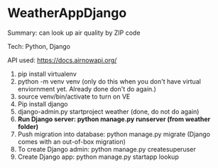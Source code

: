# WeatherAppDjango

Summary: can look up air quality by ZIP code

Tech: Python, Django

API used: https://docs.airnowapi.org/

1. pip install virtualenv
2. python -m venv venv (only do this when you don't have virtual enviornment yet. Already done don't do again.)
3. source venv/bin/activate to turn on VE
4. Pip install django
5. django-admin.py startproject weather (done, do not do again)
6. **Run Django server: python manage.py runserver (from weather folder)**
7. Push migration into database: python manage.py migrate (Django comes with an out-of-box migration)
8. To create Django admin: python manage.py createsuperuser
9. Create Django app: python manage.py startapp lookup
